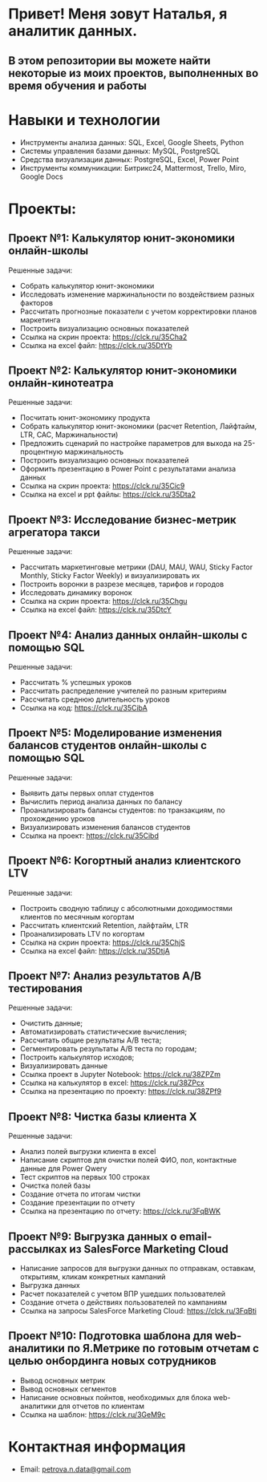 # Привет! Меня зовут Наталья, я аналитик данных. 

## В этом репозитории вы можете найти некоторые из моих проектов, выполненных во время обучения и работы

# Навыки и технологии

 -	Инструменты анализа данных: SQL, Excel, Google Sheets, Python
 -	Системы управления базами данных: MySQL, PostgreSQL
 -	Средства визуализации данных: PostgreSQL, Excel, Power Point
 -	Инструменты коммуникации: Битрикс24, Mattermost, Trello, Miro, Google Docs

# Проекты: 

## Проект №1: Калькулятор юнит-экономики онлайн-школы
 
 Решенные задачи:
- Собрать калькулятор юнит-экономики
- Исследовать изменение маржинальности по воздействием разных факторов
- Рассчитать прогнозные показатели с учетом корректировки планов маркетинга
- Построить визуализацию основных показателей
- Ссылка на скрин проекта: https://clck.ru/35Cha2
- Ссылка на excel файл: https://clck.ru/35DtYb

 
## Проект №2: Калькулятор юнит-экономики онлайн-кинотеатра
 
 Решенные задачи:
-	Посчитать юнит-экономику продукта
-	Собрать калькулятор юнит-экономики (расчет Retention, Лайфтайм, LTR, CAC, Маржинальности)
-	Предложить сценарий по настройке параметров для выхода на 25-процентную маржинальность
-	Построить визуализацию основных показателей
-	Оформить презентацию в Power Point с результатами анализа данных
-	Ссылка на скрин проекта: https://clck.ru/35Cic9
-	Ссылка на excel и ppt файлы: https://clck.ru/35Dta2

 
## Проект №3: Исследование бизнес-метрик агрегатора такси
 
 Решенные задачи:
-	Рассчитать маркетинговые метрики (DAU, MAU, WAU, Sticky Factor Monthly, Sticky Factor Weekly) и визуализировать их
-	Построить воронки в разрезе месяцев, тарифов и городов
-	Исследовать динамику воронок
- Ссылка на скрин проекта: https://clck.ru/35Chgu
- Ссылка на excel файл: https://clck.ru/35DtcY

 
## Проект №4: Анализ данных онлайн-школы с помощью SQL
 
 Решенные задачи:
-	Рассчитать % успешных уроков
-	Рассчитать распределение учителей по разным критериям
-	Рассчитать среднюю длительность уроков
-	Ссылка на код: https://clck.ru/35CibA
  
 
## Проект №5: Моделирование изменения балансов студентов онлайн-школы с помощью SQL
 
 Решенные задачи:
-	Выявить даты первых оплат студентов
-	Вычислить период анализа данных по балансу
-	Проанализировать балансы студентов: по транзакциям, по прохождению уроков
-	Визуализировать изменения балансов студентов
-	Ссылка на проект: https://clck.ru/35Cibd
  

##  Проект №6: Когортный анализ клиентского LTV

 Решенные задачи:
-	Построить сводную таблицу с абсолютными доходимостями клиентов по месячным когортам 
-	Рассчитать клиентский Retention, лайфтайм, LTR 
-	Проанализировать LTV по когортам
-	Ссылка на скрин проекта: https://clck.ru/35ChjS
-	Ссылка на excel файл: https://clck.ru/35DtjA

##  Проект №7: Анализ результатов А/В тестирования

 Решенные задачи:
-	Очистить данные;
-	Автоматизировать статистические вычисления; 
-	Рассчитать общие результаты А/В теста;
-	Сегментировать результаты А/В теста по городам;
-	Построить калькулятор исходов;
-	Визуализировать данные
-	Ссылка проект в Jupyter Notebook: https://clck.ru/38ZPZm
-	Ссылка на калькулятор в excel: https://clck.ru/38ZPcx
-	Ссылка на презентацию по проекту: https://clck.ru/38ZPf9

##  Проект №8: Чистка базы клиента Х
Решенные задачи:
- Анализ полей выгрузки клиента в excel
- Написание скриптов для  очистки полей ФИО, пол, контактные данные для Power Qwery
- Тест скриптов на первых 100 строках
- Очистка полей базы
- Создание отчета по итогам чистки
- Создание презентации по отчету
- Ссылка на презентацию по отчету: https://clck.ru/3FqBWK

##  Проект №9: Выгрузка данных о email-рассылках из SalesForce Marketing Cloud
- Написание запросов для выгрузки данных по отправкам, оставкам, открытиям, кликам конкретных кампаний
- Выгрузка данных
- Расчет показателей с учетом ВПР ушедших пользователей
- Создание отчета о действиях пользователей по кампаниям
- Ссылка на запросы SalesForce Marketing Cloud: https://clck.ru/3FqBti

##  Проект №10: Подготовка шаблона для web-аналитики по Я.Метрике по готовым отчетам с целью онбординга новых сотрудников
- Вывод основных метрик
- Вывод основных сегментов
- Написание основных пойнтов, необходимых для блока web-аналитики для отчетов по клиентам
- Ссылка на шаблон: https://clck.ru/3GeM9c

 
# Контактная информация
-	Email: petrova.n.data@gmail.com

